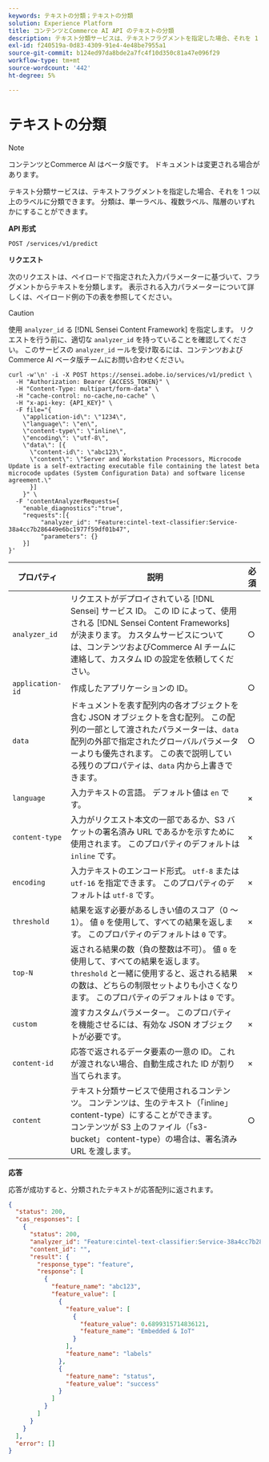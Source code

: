 ```yaml
---
keywords: テキストの分類；テキストの分類
solution: Experience Platform
title: コンテンツとCommerce AI API のテキストの分類
description: テキスト分類サービスは、テキストフラグメントを指定した場合、それを 1 つ以上のラベルに分類できます。 分類は、単一ラベル、複数ラベル、階層のいずれかにすることができます。
exl-id: f240519a-0d83-4309-91e4-4e48be7955a1
source-git-commit: b124ed97da8bde2a7fc4f10d350c81a47e096f29
workflow-type: tm+mt
source-wordcount: '442'
ht-degree: 5%

---
```


# テキストの分類

>[!NOTE]
>
>コンテンツとCommerce AI はベータ版です。 ドキュメントは変更される場合があります。

テキスト分類サービスは、テキストフラグメントを指定した場合、それを 1 つ以上のラベルに分類できます。 分類は、単一ラベル、複数ラベル、階層のいずれかにすることができます。

**API 形式**

```http
POST /services/v1/predict
```

**リクエスト**

次のリクエストは、ペイロードで指定された入力パラメーターに基づいて、フラグメントからテキストを分類します。 表示される入力パラメーターについて詳しくは、ペイロード例の下の表を参照してください。

>[!CAUTION]
>
>使用 `analyzer_id` る [!DNL Sensei Content Framework] を指定します。 リクエストを行う前に、適切な `analyzer_id` を持っていることを確認してください。 このサービスの `analyzer_id` ールを受け取るには、コンテンツおよびCommerce AI ベータ版チームにお問い合わせください。

```SHELL
curl -w'\n' -i -X POST https://sensei.adobe.io/services/v1/predict \
  -H "Authorization: Bearer {ACCESS_TOKEN}" \
  -H "Content-Type: multipart/form-data" \
  -H "cache-control: no-cache,no-cache" \
  -H "x-api-key: {API_KEY}" \
  -F file="{
    \"application-id\": \"1234\", 
    \"language\": \"en\", 
    \"content-type\": \"inline\", 
    \"encoding\": \"utf-8\", 
    \"data\": [{
      \"content-id\": \"abc123\", 
      \"content\": \"Server and Workstation Processors, Microcode Update is a self-extracting executable file containing the latest beta microcode updates (System Configuration Data) and software license agreement.\"
      }]
    }" \
  -F 'contentAnalyzerRequests={
    "enable_diagnostics":"true",
    "requests":[{
         "analyzer_id": "Feature:cintel-text-classifier:Service-38a4cc7b286449e6bc1977f59df01b47",
         "parameters": {}
    }]
}'
```

| プロパティ | 説明 | 必須 |
| --- | --- | --- |
| `analyzer_id` | リクエストがデプロイされている [!DNL Sensei] サービス ID。 この ID によって、使用される [!DNL Sensei Content Frameworks] が決まります。 カスタムサービスについては、コンテンツおよびCommerce AI チームに連絡して、カスタム ID の設定を依頼してください。 | ○ |
| `application-id` | 作成したアプリケーションの ID。 | ○ |
| `data` | ドキュメントを表す配列内の各オブジェクトを含む JSON オブジェクトを含む配列。 この配列の一部として渡されたパラメーターは、`data` 配列の外部で指定されたグローバルパラメーターよりも優先されます。 この表で説明している残りのプロパティは、`data` 内から上書きできます。 | ○ |
| `language` | 入力テキストの言語。 デフォルト値は `en` です。 | × |
| `content-type` | 入力がリクエスト本文の一部であるか、S3 バケットの署名済み URL であるかを示すために使用されます。 このプロパティのデフォルトは `inline` です。 | × |
| `encoding` | 入力テキストのエンコード形式。 `utf-8` または `utf-16` を指定できます。 このプロパティのデフォルトは `utf-8` です。 | × |
| `threshold` | 結果を返す必要があるしきい値のスコア（0 ～ 1）。 値 `0` を使用して、すべての結果を返します。 このプロパティのデフォルトは `0` です。 | × |
| `top-N` | 返される結果の数（負の整数は不可）。 値 `0` を使用して、すべての結果を返します。 `threshold` と一緒に使用すると、返される結果の数は、どちらの制限セットよりも小さくなります。 このプロパティのデフォルトは `0` です。 | × |
| `custom` | 渡すカスタムパラメーター。 このプロパティを機能させるには、有効な JSON オブジェクトが必要です。 | × |
| `content-id` | 応答で返されるデータ要素の一意の ID。 これが渡されない場合、自動生成された ID が割り当てられます。 | × |
| `content` | テキスト分類サービスで使用されるコンテンツ。 コンテンツは、生のテキスト（「inline」 content-type）にすることができます。 <br> コンテンツが S3 上のファイル（「s3-bucket」 content-type）の場合は、署名済み URL を渡します。 | ○ |

**応答**

応答が成功すると、分類されたテキストが応答配列に返されます。

```json
{
  "status": 200,
  "cas_responses": [
    {
      "status": 200,
      "analyzer_id": "Feature:cintel-text-classifier:Service-38a4cc7b286449e6bc1977f59df01b47",
      "content_id": "",
      "result": {
        "response_type": "feature",
        "response": [
          {
            "feature_name": "abc123",
            "feature_value": [
              {
                "feature_value": [
                  {
                    "feature_value": 0.6899315714836121,
                    "feature_name": "Embedded & IoT"
                  }
                ],
                "feature_name": "labels"
              },
              {
                "feature_name": "status",
                "feature_value": "success"
              }
            ]
          }
        ]
      }
    }
  ],
  "error": []
}
```

